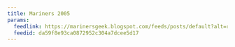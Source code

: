 ```yaml
---
title: Mariners 2005
params:
  feedlink: https://marinersgeek.blogspot.com/feeds/posts/default?alt=rss
  feedid: da59f8e93ca0872952c304a7dcee5d17
---
```


